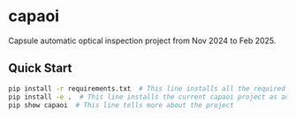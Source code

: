 # capaoi
Capsule automatic optical inspection project from Nov 2024 to Feb 2025.

## Quick Start
```bash
pip install -r requirements.txt  # This line installs all the required packages from pip
pip install -e .  # This line installs the current capaoi project as an editable package
pip show capaoi  # This line tells more about the project
```
